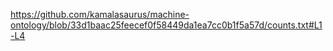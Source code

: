 https://github.com/kamalasaurus/machine-ontology/blob/33d1baac25feecef0f58449da1ea7cc0b1f5a57d/counts.txt#L1-L4
